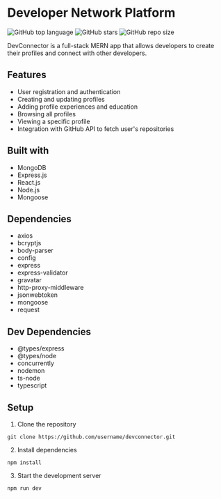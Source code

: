 # Developer Network Platform

![GitHub top language](https://img.shields.io/github/languages/top/IslomJonMirzakbarov/devconnector)
![GitHub stars](https://img.shields.io/github/stars/IslomJonMirzakbarov/devconnector?style=social)
![GitHub repo size](https://img.shields.io/github/repo-size/IslomJonMirzakbarov/devconnector)

DevConnector is a full-stack MERN app that allows developers to create their profiles and connect with other developers.

## Features

- User registration and authentication
- Creating and updating profiles
- Adding profile experiences and education
- Browsing all profiles
- Viewing a specific profile
- Integration with GitHub API to fetch user's repositories

## Built with

- MongoDB
- Express.js
- React.js
- Node.js
- Mongoose

## Dependencies

- axios
- bcryptjs
- body-parser
- config
- express
- express-validator
- gravatar
- http-proxy-middleware
- jsonwebtoken
- mongoose
- request

## Dev Dependencies

- @types/express
- @types/node
- concurrently
- nodemon
- ts-node
- typescript

## Setup

1. Clone the repository

```
git clone https://github.com/username/devconnector.git
```

2. Install dependencies

```
npm install
```

3. Start the development server

```
npm run dev
```
